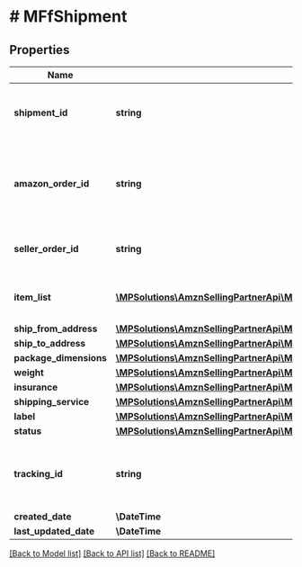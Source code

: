 # # MFfShipment

## Properties

Name | Type | Description | Notes
------------ | ------------- | ------------- | -------------
**shipment_id** | **string** | An Amazon-defined shipment identifier. |
**amazon_order_id** | **string** | An Amazon-defined order identifier, in 3-7-7 format. |
**seller_order_id** | **string** | A seller-defined order identifier. | [optional]
**item_list** | [**\MPSolutions\AmznSellingPartnerApi\Models\MerchantFulfillment\MFfItem[]**](MFfItem.md) | The list of items to be included in a shipment. |
**ship_from_address** | [**\MPSolutions\AmznSellingPartnerApi\Models\MerchantFulfillment\MFfAddress**](MFfAddress.md) |  |
**ship_to_address** | [**\MPSolutions\AmznSellingPartnerApi\Models\MerchantFulfillment\MFfAddress**](MFfAddress.md) |  |
**package_dimensions** | [**\MPSolutions\AmznSellingPartnerApi\Models\MerchantFulfillment\MFfPackageDimensions**](MFfPackageDimensions.md) |  |
**weight** | [**\MPSolutions\AmznSellingPartnerApi\Models\MerchantFulfillment\MFfWeight**](MFfWeight.md) |  |
**insurance** | [**\MPSolutions\AmznSellingPartnerApi\Models\MerchantFulfillment\MFfCurrencyAmount**](MFfCurrencyAmount.md) |  |
**shipping_service** | [**\MPSolutions\AmznSellingPartnerApi\Models\MerchantFulfillment\MFfShippingService**](MFfShippingService.md) |  |
**label** | [**\MPSolutions\AmznSellingPartnerApi\Models\MerchantFulfillment\MFfLabel**](MFfLabel.md) |  |
**status** | [**\MPSolutions\AmznSellingPartnerApi\Models\MerchantFulfillment\MFfShipmentStatus**](MFfShipmentStatus.md) |  |
**tracking_id** | **string** | The shipment tracking identifier provided by the carrier. | [optional]
**created_date** | **\DateTime** |  |
**last_updated_date** | **\DateTime** |  | [optional]

[[Back to Model list]](../../README.md#models) [[Back to API list]](../../README.md#endpoints) [[Back to README]](../../README.md)
